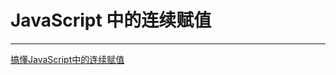 # JavaScript 中的连续赋值

---

[搞懂JavaScript中的连续赋值](https://cloud.tencent.com/developer/article/1093667)

